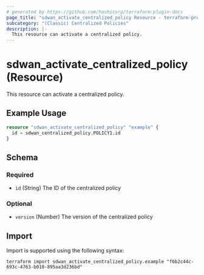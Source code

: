 ```yaml
---
# generated by https://github.com/hashicorp/terraform-plugin-docs
page_title: "sdwan_activate_centralized_policy Resource - terraform-provider-sdwan"
subcategory: "(Classic) Centralized Policies"
description: |-
  This resource can activate a centralized policy.
---
```


# sdwan_activate_centralized_policy (Resource)

This resource can activate a centralized policy.

## Example Usage

```terraform
resource "sdwan_activate_centralized_policy" "example" {
  id = sdwan_centralized_policy.POLICY1.id
}
```

<!-- schema generated by tfplugindocs -->
## Schema

### Required

- `id` (String) The ID of the centralized policy

### Optional

- `version` (Number) The version of the centralized policy

## Import

Import is supported using the following syntax:

```shell
terraform import sdwan_activate_centralized_policy.example "f6b2c44c-693c-4763-b010-895aa3d236bd"
```
